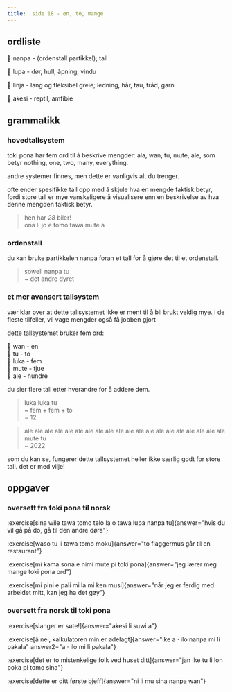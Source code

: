 ```yaml
---
title:  side 18 - en, to, mange 
---
```

## ordliste

󱤽 nanpa - (ordenstall partikkel); tall

󱤯 lupa - dør, hull, åpning, vindu

󱤩 linja - lang og fleksibel greie; ledning, hår, tau, tråd, garn

󱤁 akesi - reptil, amfibie


## grammatikk
### hovedtallsystem

toki pona har fem ord til å beskrive mengder: ala, wan, tu, mute, ale,
som betyr nothing, one, two, many, everything.

andre systemer finnes, men dette er vanligvis alt du trenger.

ofte ender spesifikke tall opp med å skjule hva en mengde faktisk betyr, fordi store tall er mye vanskeligere å visualisere enn en beskrivelse av hva denne mengden faktisk betyr.

> hen har *28* biler! \
> ona li jo e tomo tawa mute a

### ordenstall

du kan bruke partikkelen nanpa foran et tall for å gjøre det til et ordenstall. 

> soweli nanpa tu \
> ~ det andre dyret

### et mer avansert tallsystem

vær klar over at dette tallsystemet ikke er ment til å bli brukt veldig mye. i de fleste tilfeller, vil vage mengder også få jobben gjort

dette tallsystemet bruker fem ord:

󱥳 wan - en \
󱥮 tu - to \
󱤭 luka - fem \
󱤼 mute - tjue \
󱤄 ale - hundre

du sier flere tall etter hverandre for å addere dem.

> luka luka tu \
> ~ fem + fem + to \
> = 12

> ale ale ale ale ale ale ale ale ale ale ale ale ale ale ale ale ale ale ale ale mute tu \
> ~ 2022

som du kan se, fungerer dette tallsystemet heller ikke særlig godt for store tall. det er med vilje! 

## oppgaver
### oversett fra toki pona til norsk
:exercise[sina wile tawa tomo telo la o tawa lupa nanpa tu]{answer="hvis du vil gå på do, gå til den andre døra"}

:exercise[waso tu li tawa tomo moku]{answer="to flaggermus går til en restaurant"}

:exercise[mi kama sona e nimi mute pi toki pona]{answer="jeg lærer meg mange toki pona ord"}

:exercise[mi pini e pali mi la mi ken musi]{answer="når jeg er ferdig med arbeidet mitt, kan jeg ha det gøy"}

### oversett fra norsk til toki pona
:exercise[slanger er søte!]{answer="akesi li suwi a"}

:exercise[å nei, kalkulatoren min er ødelagt]{answer="ike a · ilo nanpa mi li pakala" answer2="a · ilo mi li pakala"}

:exercise[det er to mistenkelige folk ved huset ditt]{answer="jan ike tu li lon poka pi tomo sina"}

:exercise[dette er ditt første bjeff]{answer="ni li mu sina nanpa wan"}